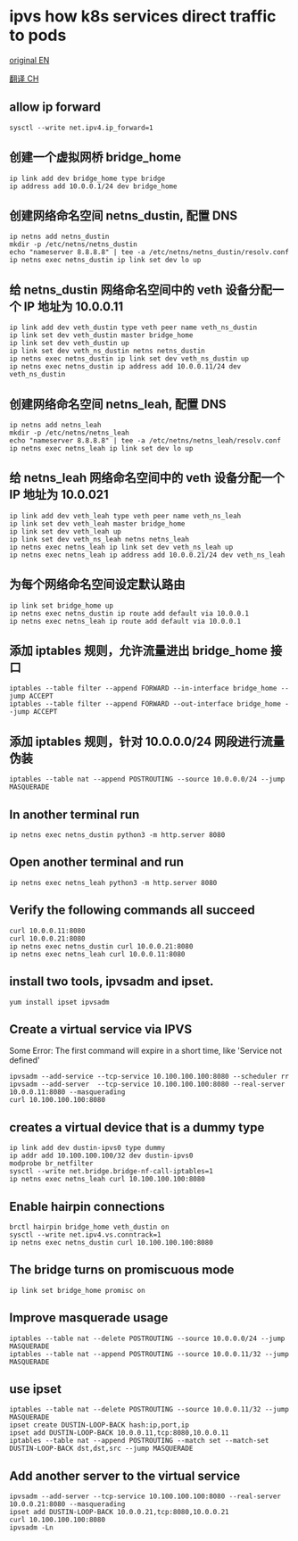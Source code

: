 # ipvs how k8s services direct traffic to pods

[original EN](https://dustinspecker.com/posts/ipvs-how-kubernetes-services-direct-traffic-to-pods/)

[翻译 CH](https://www.cnblogs.com/ryanyangcs/p/14888443.html)
  
## allow ip forward

```shell
sysctl --write net.ipv4.ip_forward=1
```

## 创建一个虚拟网桥 bridge_home

```shell
ip link add dev bridge_home type bridge
ip address add 10.0.0.1/24 dev bridge_home
```

## 创建网络命名空间 netns_dustin, 配置 DNS

```shell
ip netns add netns_dustin
mkdir -p /etc/netns/netns_dustin
echo "nameserver 8.8.8.8" | tee -a /etc/netns/netns_dustin/resolv.conf
ip netns exec netns_dustin ip link set dev lo up
```

## 给 netns_dustin 网络命名空间中的 veth 设备分配一个 IP 地址为 10.0.0.11

```shell
ip link add dev veth_dustin type veth peer name veth_ns_dustin
ip link set dev veth_dustin master bridge_home
ip link set dev veth_dustin up
ip link set dev veth_ns_dustin netns netns_dustin
ip netns exec netns_dustin ip link set dev veth_ns_dustin up
ip netns exec netns_dustin ip address add 10.0.0.11/24 dev veth_ns_dustin
```

## 创建网络命名空间 netns_leah, 配置 DNS

```shell
ip netns add netns_leah
mkdir -p /etc/netns/netns_leah
echo "nameserver 8.8.8.8" | tee -a /etc/netns/netns_leah/resolv.conf
ip netns exec netns_leah ip link set dev lo up
```

## 给 netns_leah 网络命名空间中的 veth 设备分配一个 IP 地址为 10.0.021

```shell
ip link add dev veth_leah type veth peer name veth_ns_leah
ip link set dev veth_leah master bridge_home
ip link set dev veth_leah up
ip link set dev veth_ns_leah netns netns_leah
ip netns exec netns_leah ip link set dev veth_ns_leah up
ip netns exec netns_leah ip address add 10.0.0.21/24 dev veth_ns_leah
```

## 为每个网络命名空间设定默认路由

```shell
ip link set bridge_home up
ip netns exec netns_dustin ip route add default via 10.0.0.1
ip netns exec netns_leah ip route add default via 10.0.0.1
```

## 添加 iptables 规则，允许流量进出 bridge_home 接口

```shell
iptables --table filter --append FORWARD --in-interface bridge_home --jump ACCEPT
iptables --table filter --append FORWARD --out-interface bridge_home --jump ACCEPT
```

## 添加 iptables 规则，针对 10.0.0.0/24 网段进行流量伪装

```shell
iptables --table nat --append POSTROUTING --source 10.0.0.0/24 --jump MASQUERADE
```

## In another terminal run

```shell
ip netns exec netns_dustin python3 -m http.server 8080
```

## Open another terminal and run

```shell
ip netns exec netns_leah python3 -m http.server 8080
```

## Verify the following commands all succeed

```shell
curl 10.0.0.11:8080
curl 10.0.0.21:8080
ip netns exec netns_dustin curl 10.0.0.21:8080
ip netns exec netns_leah curl 10.0.0.11:8080
```

## install two tools, ipvsadm and ipset.

```shell
yum install ipset ipvsadm

```

## Create a virtual service via IPVS

Some Error: The first command will expire in a short time, like 'Service not defined'

```shell
ipvsadm --add-service --tcp-service 10.100.100.100:8080 --scheduler rr
ipvsadm --add-server  --tcp-service 10.100.100.100:8080 --real-server 10.0.0.11:8080 --masquerading
curl 10.100.100.100:8080
```

## creates a virtual device that is a dummy type

```shell
ip link add dev dustin-ipvs0 type dummy
ip addr add 10.100.100.100/32 dev dustin-ipvs0
modprobe br_netfilter
sysctl --write net.bridge.bridge-nf-call-iptables=1
ip netns exec netns_leah curl 10.100.100.100:8080
```

## Enable hairpin connections

```shell
brctl hairpin bridge_home veth_dustin on
sysctl --write net.ipv4.vs.conntrack=1
ip netns exec netns_dustin curl 10.100.100.100:8080
```

## The bridge turns on promiscuous mode

```shell
ip link set bridge_home promisc on
```

## Improve masquerade usage

```shell
iptables --table nat --delete POSTROUTING --source 10.0.0.0/24 --jump MASQUERADE
iptables --table nat --append POSTROUTING --source 10.0.0.11/32 --jump MASQUERADE
```

## use ipset

```shell
iptables --table nat --delete POSTROUTING --source 10.0.0.11/32 --jump MASQUERADE
ipset create DUSTIN-LOOP-BACK hash:ip,port,ip
ipset add DUSTIN-LOOP-BACK 10.0.0.11,tcp:8080,10.0.0.11
iptables --table nat --append POSTROUTING --match set --match-set DUSTIN-LOOP-BACK dst,dst,src --jump MASQUERADE
```

## Add another server to the virtual service

```shell
ipvsadm --add-server --tcp-service 10.100.100.100:8080 --real-server 10.0.0.21:8080 --masquerading
ipset add DUSTIN-LOOP-BACK 10.0.0.21,tcp:8080,10.0.0.21
curl 10.100.100.100:8080
ipvsadm -Ln
```
